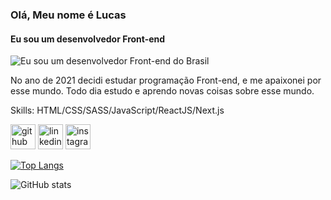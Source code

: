 ### Olá, Meu nome é Lucas
#### Eu sou um desenvolvedor Front-end
![Eu sou um desenvolvedor Front-end do Brasil](https://arturssmirnovs.github.io/github-profile-readme-generator/images/banner.png)

No ano de 2021 decidi estudar programação Front-end, e me apaixonei por esse mundo. Todo dia estudo e aprendo novas coisas sobre esse mundo.

Skills: HTML/CSS/SASS/JavaScript/ReactJS/Next.js

[<img src='https://cdn.jsdelivr.net/npm/simple-icons@3.0.1/icons/github.svg' alt='github' height='40'>](https://github.com/LucasInmanuel)  [<img src='https://cdn.jsdelivr.net/npm/simple-icons@3.0.1/icons/linkedin.svg' alt='linkedin' height='40'>](https://www.linkedin.com/in/lucas-emanuel-santana-dos-santos-7431b722a/)  [<img src='https://cdn.jsdelivr.net/npm/simple-icons@3.0.1/icons/instagram.svg' alt='instagram' height='40'>](https://www.instagram.com/lucasInmanuel/)  

[![Top Langs](https://github-readme-stats.vercel.app/api/top-langs/?username=LucasInmanuel)](https://github.com/anuraghazra/github-readme-stats)

![GitHub stats](https://github-readme-stats.vercel.app/api?username=LucasInmanuel&show_icons=true)  

